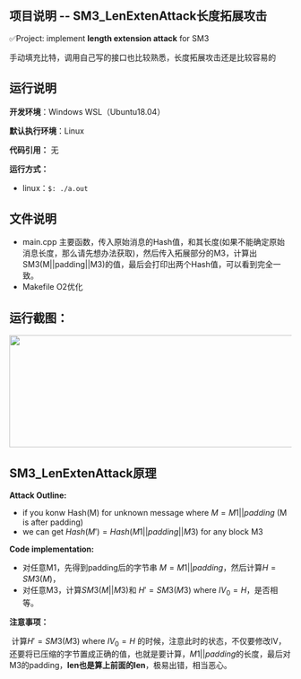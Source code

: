 ## 项目说明 -- SM3_LenExtenAttack长度拓展攻击

✅Project: implement **length extension attack** for SM3

​	手动填充比特，调用自己写的接口也比较熟悉，长度拓展攻击还是比较容易的



## 运行说明

**开发环境**：Windows WSL（Ubuntu18.04）

**默认执行环境**：Linux

**代码引用：** 无

**运行方式：**

- linux：`$: ./a.out`  



## 文件说明

- main.cpp	主要函数，传入原始消息的Hash值，和其长度(如果不能确定原始消息长度，那么请先想办法获取)，然后传入拓展部分的M3，计算出SM3(M||padding||M3)的值，最后会打印出两个Hash值，可以看到完全一致。
- Makefile     O2优化



## 运行截图：

<img src="https://user-images.githubusercontent.com/105496872/180826064-c2a27034-2b74-45bb-8c51-383f656be07f.png" width="600" height="200"/>



## SM3_LenExtenAttack原理


**Attack Outline:**

- if you konw Hash(M) for unknown message where $M = M1||padding$ (M is after padding)
- we can get $Hash(M') = Hash(M1||padding||M3)$  for any block M3


**Code implementation:**

- 对任意M1，先得到padding后的字节串 $M = M1||padding$，然后计算$H=SM3(M)$，
- 对任意M3，计算$SM3(M||M3)$和 $H' = SM3(M3)$ where $IV_0 = H$，是否相等。


**注意事项：**

​		计算$H' = SM3(M3)$ where $IV_0 = H$ 的时候，注意此时的状态，不仅要修改IV，还要将已压缩的字节置成正确的值，也就是要计算，$M1||padding$的长度，最后对M3的padding，**len也是算上前面的len**，极易出错，相当恶心。
